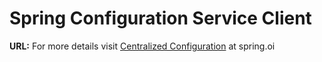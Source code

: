# Spring Configuration Service Client

**URL:** For more details visit [Centralized Configuration](https://spring.io/guides/gs/centralized-configuration/) at spring.oi
